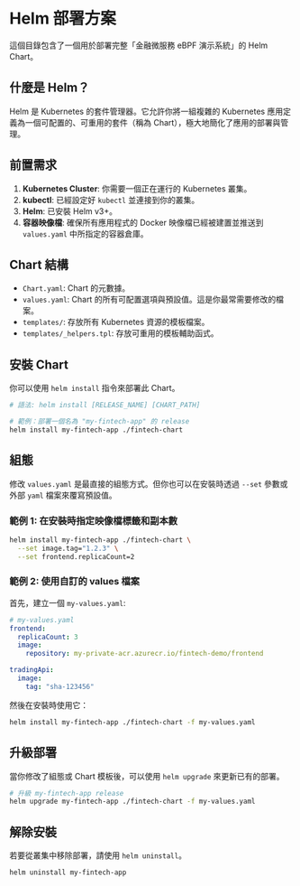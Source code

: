 # Helm 部署方案

這個目錄包含了一個用於部署完整「金融微服務 eBPF 演示系統」的 Helm Chart。

## 什麼是 Helm？

Helm 是 Kubernetes 的套件管理器。它允許你將一組複雜的 Kubernetes 應用定義為一個可配置的、可重用的套件（稱為 Chart），極大地簡化了應用的部署與管理。

## 前置需求

1.  **Kubernetes Cluster**: 你需要一個正在運行的 Kubernetes 叢集。
2.  **kubectl**: 已經設定好 `kubectl` 並連接到你的叢集。
3.  **Helm**: 已安裝 Helm v3+。
4.  **容器映像檔**: 確保所有應用程式的 Docker 映像檔已經被建置並推送到 `values.yaml` 中所指定的容器倉庫。

## Chart 結構

- `Chart.yaml`: Chart 的元數據。
- `values.yaml`: Chart 的所有可配置選項與預設值。這是你最常需要修改的檔案。
- `templates/`: 存放所有 Kubernetes 資源的模板檔案。
- `templates/_helpers.tpl`: 存放可重用的模板輔助函式。

## 安裝 Chart

你可以使用 `helm install` 指令來部署此 Chart。

```bash
# 語法: helm install [RELEASE_NAME] [CHART_PATH]

# 範例：部署一個名為 "my-fintech-app" 的 release
helm install my-fintech-app ./fintech-chart
```

## 組態

修改 `values.yaml` 是最直接的組態方式。但你也可以在安裝時透過 `--set` 參數或外部 `yaml` 檔案來覆寫預設值。

### 範例 1: 在安裝時指定映像檔標籤和副本數

```bash
helm install my-fintech-app ./fintech-chart \
  --set image.tag="1.2.3" \
  --set frontend.replicaCount=2
```

### 範例 2: 使用自訂的 values 檔案

首先，建立一個 `my-values.yaml`:
```yaml
# my-values.yaml
frontend:
  replicaCount: 3
  image:
    repository: my-private-acr.azurecr.io/fintech-demo/frontend

tradingApi:
  image:
    tag: "sha-123456"
```

然後在安裝時使用它：
```bash
helm install my-fintech-app ./fintech-chart -f my-values.yaml
```

## 升級部署

當你修改了組態或 Chart 模板後，可以使用 `helm upgrade` 來更新已有的部署。

```bash
# 升級 my-fintech-app release
helm upgrade my-fintech-app ./fintech-chart -f my-values.yaml
```

## 解除安裝

若要從叢集中移除部署，請使用 `helm uninstall`。

```bash
helm uninstall my-fintech-app
``` 